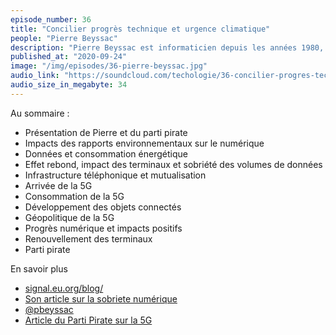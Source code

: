 ```yaml
---
episode_number: 36
title: "Concilier progrès technique et urgence climatique"
people: "Pierre Beyssac"
description: "Pierre Beyssac est informaticien depuis les années 1980, porte-parole du parti pirate, cofondateur de Gandi et eu.org, actif sur les débats tech. Nous le recevons pour parler de l'impact environnemental du numérique et de la 5G."
published_at: "2020-09-24"
image: "/img/episodes/36-pierre-beyssac.jpg"
audio_link: "https://soundcloud.com/techologie/36-concilier-progres-technique-et-urgence-climatique-avec-pierre-beyssac"
audio_size_in_megabyte: 34
---
```


Au sommaire :

* Présentation de Pierre et du parti pirate
* Impacts des rapports environnementaux sur le numérique
* Données et consommation énergétique
* Effet rebond, impact des terminaux et sobriété des volumes de données
* Infrastructure téléphonique et mutualisation
* Arrivée de la 5G
* Consommation de la 5G
* Développement des objets connectés
* Géopolitique de la 5G
* Progrès numérique et impacts positifs
* Renouvellement des terminaux
* Parti pirate

<div class="block">

En savoir plus

* [signal.eu.org/blog/](https://signal.eu.org/blog/)
* [Son article sur la sobriete numérique](https://signal.eu.org/blog/2020/07/15/la-sobriete-numerique-oui-mais-pour-quoi-faire/)
* [@pbeyssac](https://twitter.com/pbeyssac)
* [Article du Parti Pirate sur la 5G](https://partipirate.org/5g-elevons-le-debat/)

</div>
